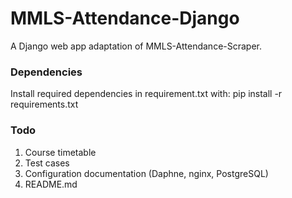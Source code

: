 # MMLS-Attendance-Django
A Django web app adaptation of MMLS-Attendance-Scraper.

### Dependencies
Install required dependencies in requirement.txt with: pip install -r requirements.txt

### Todo
1. Course timetable
2. Test cases
3. Configuration documentation (Daphne, nginx, PostgreSQL)
4. README.md
